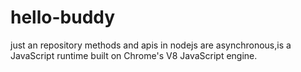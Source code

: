 # hello-buddy
just an repository
methods and apis in nodejs are  asynchronous,is a JavaScript runtime built on Chrome's V8 JavaScript engine.  
